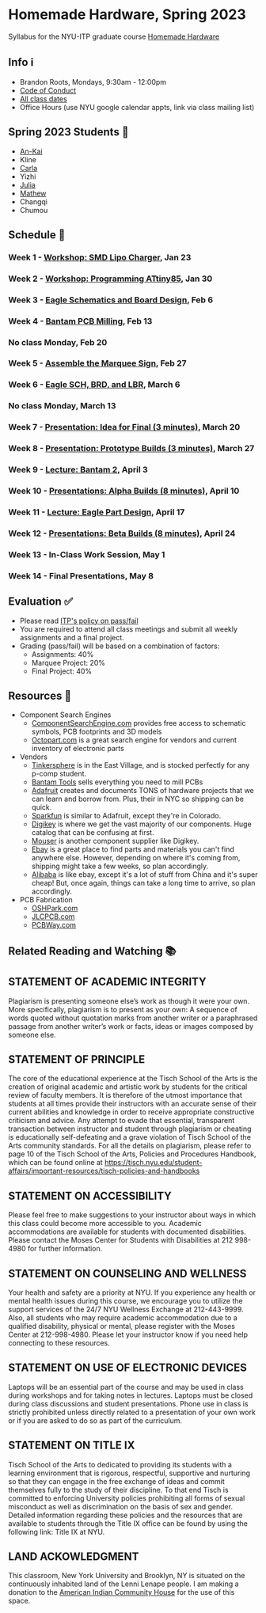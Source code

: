 # Homemade Hardware, Spring 2023

Syllabus for the NYU-ITP graduate course [Homemade Hardware](http://www.homemadehardware.com)


## Info ℹ️
- Brandon Roots, Mondays, 9:30am - 12:00pm
- [Code of Conduct](CODE_OF_CONDUCT.md)
- [All class dates](https://itp.nyu.edu/help/sp23-class-dates-and-deadlines/)
- Office Hours (use NYU google calendar appts, link via class mailing list)

## Spring 2023 Students 📝
* [An-Kai](https://itp.ankycheng.com/Homemade-Hardware-e35686e6737c4cd2b8a926bcd447b415)
* Kline
* [Carla](https://cg4057icm.myportfolio.com/homemade-hardware)
* Yizhi
* [Julia](https://www.juliaitp.net/homemadehardware)
* [Mathew](https://www.virtualvector.xyz/mao-itp-blog-portal/)
* Changqi
* Chumou

## Schedule 📅

### Week 1 - [Workshop: SMD Lipo Charger](week01-intro), Jan 23

### Week 2 - [Workshop: Programming ATtiny85](week02-programming-attiny85), Jan 30

### Week 3 - [Eagle Schematics and Board Design](week03-eagle-part-1), Feb  6

### Week 4 - [Bantam PCB Milling](week04-bantam), Feb 13

### No class Monday, Feb 20

### Week 5 - [Assemble the Marquee Sign](week05-assemble-marquee), Feb 27

### Week 6 - [Eagle SCH, BRD, and LBR](week06-eagle-part-2), March 6

### No class Monday, March 13

### Week 7 - [Presentation: Idea for Final (3 minutes)](week07-idea-for-final), March 20

### Week 8 - [Presentation: Prototype Builds (3 minutes)](week08-prototype-builds), March 27

### Week 9 - [Lecture: Bantam 2](week09-bantam-2), April 3

### Week 10 - [Presentations: Alpha Builds (8 minutes)](week10-alpha-builds), April 10

### Week 11 - [Lecture: Eagle Part Design](week11-eagle-part-design), April 17

### Week 12 - [Presentations: Beta Builds (8 minutes)](week12-beta-builds), April 24

### Week 13 - In-Class Work Session, May 1

### Week 14 - Final Presentations, May 8


## Evaluation ✅
* Please read [ITP's policy on pass/fail](http://help.itp.nyu.edu/academic-policies/pass-fail)
* You are required to attend all class meetings and submit all weekly assignments and a final project.
* Grading (pass/fail) will be based on a combination of factors:
  * Assignments: 40%
  * Marquee Project: 20%
  * Final Project: 40%

## Resources 🔗

* Component Search Engines
  * [ComponentSearchEngine.com](https://componentsearchengine.com) provides free access to schematic symbols, PCB footprints and 3D models
  * [Octopart.com](https://octopart.com) is a great search engine for vendors and current inventory of electronic parts
* Vendors
  * [Tinkersphere](http://tinkersphere.com/) is in the East Village, and is stocked perfectly for any p-comp student.
  * [Bantam Tools](https://www.bantamtools.com/) sells everything you need to mill PCBs
  * [Adafruit](http://www.adafruit.com/) creates and documents TONS of hardware projects that we can learn and borrow from. Plus, their in NYC so shipping can be quick.
  * [Sparkfun](http://www.sparkfun.com/) is similar to Adafruit, except they're in Colorado.
  * [Digikey](http://www.digikey.com/) is where we get the vast majority of our components. Huge catalog that can be confusing at first.
  * [Mouser](http://www.mouser.com/) is another component supplier like Digikey.
  * [Ebay](http://www.ebay.com/) is a great place to find parts and materials you can't find anywhere else. However, depending on where it's coming from, shipping might take a few weeks, so plan accordingly.
  * [Alibaba](http://www.alibaba.com/) is like ebay, except it's a lot of stuff from China and it's super cheap! But, once again, things can take a long time to arrive, so plan accordingly.
* PCB Fabrication
  * [OSHPark.com](https://oshpark.com)
  * [JLCPCB.com](https://jlcpcb.com)
  * [PCBWay.com](https://www.pcbway.com)

## Related Reading and Watching 📚


## STATEMENT OF ACADEMIC INTEGRITY

Plagiarism is presenting someone else’s work as though it were your own. More specifically, plagiarism is to present as your own: A sequence of words quoted without quotation marks from another writer or a paraphrased passage from another writer’s work or facts, ideas or images composed by someone else.

## STATEMENT OF PRINCIPLE

The core of the educational experience at the Tisch School of the Arts is the creation of original academic and artistic work by students for the critical review of faculty members.  It is therefore of the utmost importance that students at all times provide their instructors with an accurate sense of their current abilities and knowledge in order to receive appropriate constructive criticism and advice.  Any attempt to evade that essential, transparent transaction between instructor and student through plagiarism or cheating is educationally self-defeating and a grave violation of Tisch School of the Arts community standards.  For all the details on plagiarism, please refer to page 10 of the Tisch School of the Arts, Policies and Procedures Handbook, which can be found online at https://tisch.nyu.edu/student-affairs/important-resources/tisch-policies-and-handbooks

## STATEMENT ON ACCESSIBILITY

Please feel free to make suggestions to your instructor about ways in which this class could become more accessible to you.  Academic accommodations are available for students with documented disabilities. Please contact the Moses Center for Students with Disabilities at 212 998-4980 for further information.

## STATEMENT ON COUNSELING AND WELLNESS

Your health and safety are a priority at NYU. If you experience any health or mental health issues during this course, we encourage you to utilize the support services of the 24/7 NYU Wellness Exchange at 212-443-9999. Also, all students who may require academic accommodation due to a qualified disability, physical or mental, please register with the Moses Center at 212-998-4980. Please let your instructor know if you need help connecting to these resources.

## STATEMENT ON USE OF ELECTRONIC DEVICES

Laptops will be an essential part of the course and may be used in class during workshops and for taking notes in lectures. Laptops must be closed during class discussions and student presentations.  Phone use in class is strictly prohibited unless directly related to a presentation of your own work or if you are asked to do so as part of the curriculum.

## STATEMENT ON TITLE IX

Tisch School of the Arts to dedicated to providing its students with a learning environment that is rigorous, respectful, supportive and nurturing so that they can engage in the free exchange of ideas and commit themselves fully to the study of their discipline. To that end Tisch is committed to enforcing University policies prohibiting all forms of sexual misconduct as well as discrimination on the basis of sex and gender.  Detailed information regarding these policies and the resources that are available to students through the Title IX office can be found by using the following link: Title IX at NYU.

## LAND ACKOWLEDGMENT

This classroom, New York University and Brooklyn, NY is situated on the continuously inhabited land of the Lenni Lenape people. I am making a donation to the [American Indian Community House](https://aich.org/) for the use of this space.
